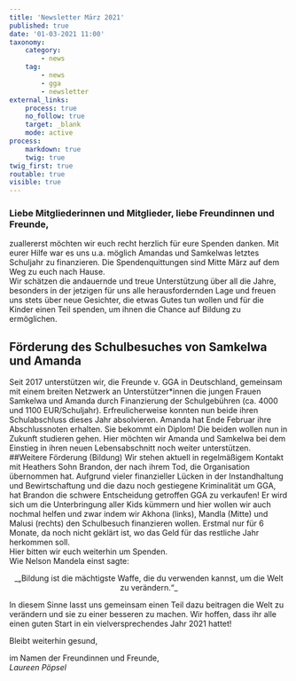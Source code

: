 ```yaml
---
title: 'Newsletter März 2021'
published: true
date: '01-03-2021 11:00'
taxonomy:
    category:
        - news
    tag:
        - news
        - gga
        - newsletter
external_links:
    process: true
    no_follow: true
    target: _blank
    mode: active
process:
    markdown: true
    twig: true
twig_first: true
routable: true
visible: true
---
```


### Liebe Mitgliederinnen und Mitglieder, liebe Freundinnen und Freunde,   

zuallererst möchten wir euch recht herzlich für eure Spenden danken. Mit eurer Hilfe war es uns u.a. möglich Amandas und Samkelwas letztes Schuljahr zu
finanzieren. Die Spendenquittungen sind Mitte März auf dem Weg zu euch nach Hause.   
Wir schätzen die andauernde und treue Unterstützung über all die Jahre, besonders in der jetzigen für uns alle herausfordernden Lage und freuen uns stets über neue Gesichter, die etwas Gutes tun wollen und für die Kinder einen Teil spenden, um ihnen die Chance auf Bildung zu ermöglichen.   
## Förderung des Schulbesuches von Samkelwa und Amanda
Seit 2017 unterstützen wir, die Freunde v. GGA in Deutschland, gemeinsam mit einem breiten Netzwerk an Unterstützer*innen die jungen Frauen Samkelwa und Amanda durch Finanzierung der Schulgebühren (ca. 4000 und 1100 EUR/Schuljahr). Erfreulicherweise konnten nun beide ihren Schulabschluss dieses Jahr absolvieren. Amanda hat Ende Februar ihre Abschlussnoten erhalten. Sie bekommt ein Diplom! Die beiden wollen nun in Zukunft studieren gehen. Hier möchten wir Amanda und Samkelwa bei dem Einstieg in ihren neuen Lebensabschnitt noch weiter unterstützen.   
##Weitere Förderung (Bildung)
Wir stehen aktuell in regelmäßigem Kontakt mit Heathers Sohn Brandon, der nach ihrem Tod, die Organisation übernommen hat. Aufgrund vieler finanzieller Lücken in der
Instandhaltung und Bewirtschaftung und die dazu noch gestiegene Kriminalität um GGA, hat Brandon die schwere Entscheidung getroffen GGA zu verkaufen! Er wird sich um die Unterbringung aller Kids kümmern und hier wollen wir auch nochmal helfen und zwar indem wir Akhona (links), Mandla (Mitte) und Malusi (rechts) den Schulbesuch
finanzieren wollen. Erstmal nur für 6 Monate, da noch nicht geklärt ist, wo das Geld für das restliche Jahr herkommen soll.   
Hier bitten wir euch weiterhin um Spenden.   
Wie Nelson Mandela einst sagte:   
<div style="text-align:center;" markdown="1">_„Bildung ist die mächtigste Waffe, die du verwenden kannst, um die Welt zu verändern.“_</div>   
   
In diesem Sinne lasst uns gemeinsam einen Teil dazu beitragen die Welt zu verändern und sie zu einer besseren zu machen.
Wir hoffen, dass ihr alle einen guten Start in ein vielversprechendes Jahr 2021 hattet!   
   
Bleibt weiterhin gesund,   
   
im Namen der Freundinnen und Freunde,   
_Laureen Pöpsel_